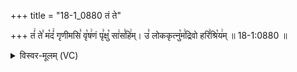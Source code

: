 +++
title = "18-1_0880 तं ते"

+++
तं꣢ ते꣣ म꣡दं꣢ गृणीमसि꣣ वृ꣡ष꣢णं पृ꣣क्षु꣡ सा꣢स꣣हि꣢म्। उ꣣ लोककृत्नु꣡म꣢द्रिवो हरि꣣श्रि꣡य꣢म् ॥ 18-1:0880 ॥

<details><summary>विस्वर-मूलम् (VC)</summary>

तं ते मदं गृणीमसि वृषणं पृक्षु सासहिम् । उ लोककृत्नुमद्रिवो हरिश्रियम् ॥८८०॥
</details>